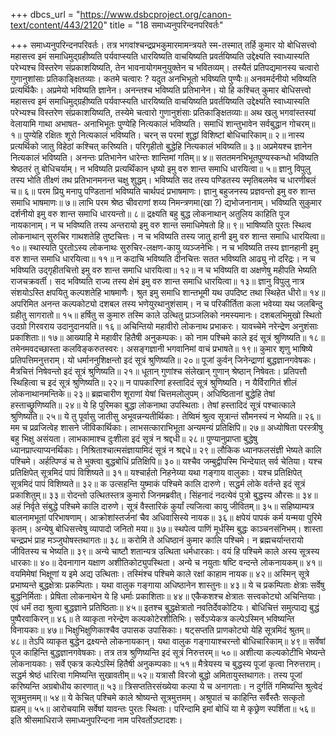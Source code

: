 +++
dbcs_url = "https://www.dsbcproject.org/canon-text/content/443/2120"
title = "18 समाध्यनुपरिन्दनपरिवर्तः"

+++
समाध्यनुपरिन्दनपरिवर्तः।
तत्र भगवांश्चन्द्रप्रभकुमारमामन्त्रयते स्म-तस्मात् तर्हि कुमार यो बोधिसत्त्वो महासत्त्व इमं समाधिमुद्ग्रहीष्यति पर्यवाप्स्यति धारयिष्यति वाचयिष्यति प्रवर्तयिष्यति उद्देक्ष्यति स्वाध्यास्यति परेभ्यश्च  विस्तरेण संप्रकाशयिष्यति, तेन भावनायोगमनुयुक्तेन च भवितव्यम्। तस्यैतं प्रतिपद्यमानस्य चत्वारो गुणानुशांसाः प्रतिकाङ्क्षितव्याः। कतमे चत्वारः ? यदुत अनभिभूतो भविष्यति पुण्यैः॥ अनवमर्दनीयो भविष्यति प्रत्यर्थिकैः। अप्रमेयो भविष्यति ज्ञानेन। अनन्तश्च भविष्यति प्रतिभानेन। यो हि कश्चित् कुमार बोधिसत्त्वो महासत्त्व इमं समाधिमुद्ग्रहीष्यति पर्यवाप्स्यति धारयिष्यति वाचयिष्यति प्रवर्तयिष्यति उद्देक्ष्यति स्वाध्यास्यति परेभ्यश्च विस्तरेण संप्रकाशयिष्यति, तस्येमे चत्वारो गुणानुशंसाः प्रतिकाङ्क्षितव्याः॥ 
अथ खलु भगवांस्तस्यां वेलायामि गाथा अभाषत-
अनाभिभूतः पुण्येहि नित्यकालं भविष्यति। 
समाधिं शान्तुभावेन सर्वबुद्धान गोचरम्॥ १॥ 
पुण्येहि रक्षितः शूरो नित्यकालं भविष्यति। 
चरन् स परमां शुद्धां विशिष्टां बोधिचारिकाम्॥ २॥ 
नास्य प्रत्यर्थिको जातु विहेठां कश्चित् करिष्यति। 
परिगृहीतो बुद्धेहि नित्यकालं  भविष्यति॥ ३॥ 
अप्रमेयश्च ज्ञानेन नित्यकालं भविष्यति। 
अनन्तः प्रतिभानेन धारेन्तः शान्तिमां गतिम्॥ ४॥ 
सततमनभिभूतपुण्यस्कन्धो 
भविष्यति श्रेष्ठतरं तु बोधिचर्याम्। 
न भविष्यति प्रत्यर्थिंकान धृष्यो 
इमु वरु शान्त समाधि धारयित्वा॥ ५॥ 
ज्ञानु विपुलु तस्य भोति तीक्ष्णं 
तथ प्रतिभानमनन्त चक्षु शुद्धम्। 
भविष्यति सद तस्य पण्डितस्य 
स्मृतिबलमेव च धारणीबलं च॥ ६॥ 
परम प्रियु मनापु पण्डितानां 
भविष्यति चार्थपदं प्रभाषमाणः।
ज्ञानु बहुजनस्य प्रज्ञवन्तो 
इमु वरु शान्त समाधि भाषमाणः॥ ७॥ 
लाभि परम श्रेष्ठ चीवराणां 
शय्य निमन्त्रणमा(खा ?) द्यभोजनानाम्। 
भविष्यति सुकुमार दर्शनीयो 
इमु वरु शान्त समाधि धारयन्तो॥ ८॥ 
द्रक्ष्यति बहु बुद्ध लोकनाथान् 
अतुलिय काहिति पूज नायकानाम्। 
न च भविष्यति तस्य अन्तरायो 
इमु वरु शान्त समाधिमेषतो हि॥ ९॥ 
भाषिष्यति पुरतः स्थित्व लोकनाथान् 
सुरुचिर गाथशतेहि तुष्टचित्तः। 
न च भविष्यति तस्य जातु हानी 
इमु वरु शान्त समाधि धारयित्वा॥ १०॥ 
स्थास्यति पुरतोऽस्य  लोकनाथः 
सुरुचिर-लक्षण-कायु व्यञ्जनेभिः। 
न च भविष्यति तस्य ज्ञानहानी 
इमु वरु शान्त समाधि धारयित्वा॥ ११॥ 
न कदाचि भविष्यति दीनचित्तः 
सतत भविष्यति आढ्यु नो दरिद्रः।
न च भविष्यति उद्गृहीतचित्तो 
इमु वरु शान्त समाधि धारयित्वा॥ १२॥ 
न च भविष्यति वा अक्षणेषु 
महीपति भेष्यति राजचक्रवर्ती। 
सद भविष्यति राज्य तस्य क्षेमं 
इमु वरु शान्त समाधि धारयित्वा॥ १३॥ 
ज्ञानु विपुलु नात्र संशयोऽस्ति 
क्षपयितु कल्पशतेहि भाषमाणैः। 
श्रुत इमु समाधि शान्तभूमी 
यथ उपदिष्ट तथा स्थिहेत धीरो॥ १४॥ 
अपरिमित अनन्त कल्पकोट्यो 
दशबल तस्य भणेयुरथानुशंसाम्। 
न च परिकीर्तिता कला भवेय्या 
यथ जलबिन्दु ग्रहीतु सागरातो॥ १५॥ 
हर्षितु स कुमारु तस्मि काले 
उत्थितु प्राञ्जलिको नमस्यमानः। 
दशबलभिमुखो स्थितो उदग्रो 
गिरवराय उदानुदानयति॥ १६॥ 
अचिन्तियो महावीरो लोकनाथ प्रभाकरः। 
यावच्चेमे नरेन्द्रेण अनुशंसाः प्रकाशिताः॥ १७॥
आख्याहि मे महावीर हितैषी अनुकम्पकः। 
को नाम पश्चिमे काले इदं सूत्रं श्रुणिष्यति॥ १८॥ 
तमेनमवदच्छास्ता कलविङ्करुतस्वरः। 
असङ्गज्ञानी भगवानिमां वाचं प्रभाषते॥ १९॥ 
कुमार शृणु भाषिष्ये प्रतिपत्तिमनुत्तराम्। 
यो धर्माननुशिक्षन्तो इदं सूत्रं श्रुणिष्यति॥ २०॥ 
पूजां कुर्वन् जिनेन्द्राणां बुद्धज्ञानगवेषकः। 
मैत्रचित्तं निषेवन्तो इदं सूत्रं श्रुणिष्यति॥ २१॥ 
धूतान् गुणांश्च संलेखान् गुणान् श्रेष्ठान् निषेवतः। 
प्रतिपत्तौ स्थिहित्वा च इदं सूत्रं श्रुणिष्यति॥ २२॥ 
न पापकारिणां हस्तादिदं सूत्रं श्रुणिष्यति। 
न यैर्विरागितं शीलं लोकनाथानमन्तिके॥ २३॥ 
ब्रह्मचारीण शूराणां येषां चित्तमलोलुपम्। 
अधिष्ठितानां बुद्धेहि तेषां हस्ताच्छ्रुणिष्यति॥ २४॥ 
ये हि पुरिमका बुद्धा लोकनाथा उपस्थिताः।
तेषां हस्तादिदं सूत्रं पश्चात्काले श्रुणिष्यति॥ २५॥ 
ये तु पूर्वासु जातीसु अभूवन्नन्यतीर्थिकाः। 
तेष्विमं श्रुत्व सूत्रान्तं सौमनस्यं न भेष्यति॥ २६॥ 
मम च प्रव्रजित्वेह शासने जीविकार्थिकाः। 
लाभसत्काराभिभूता अन्यमन्यं प्रतिक्षिपि॥ २७॥
अध्योषिता परस्त्रीषु बहु भिक्षु असंयता। 
लाभकामाश्च दुःशीला इदं सूत्रं न श्रद्दधी॥ २८॥ 
पुण्यानुप्राप्ता बुद्धेषु ध्यानप्राप्त्याप्यनर्थिकाः। 
निश्रिताश्चात्मसंज्ञायामिदं सूत्रं न श्रद्दधे॥ २९॥ 
लौकिक ध्यानफलसंज्ञी भेष्यते कालि पश्चिमे। 
अर्हत्पिण्डं च ते भुक्त्वा बुद्धबोधिं प्रतिक्षिपि॥ ३०॥ 
यश्चैव जम्बुद्वीपस्मि भिन्देयात् सर्व चेतिया। 
यश्च प्रतिक्षिपेत् सूत्रमिदं पापं विशिष्यते॥ ३१॥ 
यश्चार्हतो निहनेय्या यथा गङ्गाय वालुकाः। 
यश्च प्रतिक्षिपेत् सूत्रमिदं पापं विशिष्यते॥ ३२॥ 
क उत्सहन्ति युष्माकं पश्चिमे कालि दारुणे। 
सद्धर्म लोके वर्तन्ते इदं सूत्रं प्रकाशितुम्॥ ३३॥ 
रोदन्तो उत्थितस्तत्र कुमारो जिनमब्रवीत्। 
सिंहनादं नदत्येवं पुत्रो बुद्धस्य औरसः॥ ३४॥ 
अहं निर्वृते संबुद्धे पश्चिमे कालि दारुणे। 
सूत्रं वैस्तारिकं कुर्यां त्यजित्वा कायु जीवितम्॥ ३५॥ 
सहिष्याम्यत्र बालनामभूतां परिभाषणाम्।
आक्रोशांस्तर्जनां चैव अधिवासिस्ये नायक॥ ३६॥ 
क्षपेयं पापकं कर्म यन्मया पुरिमे कृतम्। 
अन्येषु बोधिसत्त्वेषु व्यापादो जनितो मया॥ ३७॥
स्थपेत्व पाणिं मूर्धस्मि बुद्धः काञ्चनसंनिभम्। 
शास्ता चन्द्रप्रभं प्राह मञ्जुघोषस्तथागतः॥ ३८॥ 
करोमि ते अधिष्ठानं कुमार कालि पश्चिमे। 
न ब्रह्मचर्यान्तरायो जीवितस्य च भेष्यति॥ ३९॥ 
अन्ये चाष्टौ शतान्यत्र उत्थिता धर्मधारकाः। 
वयं हि पश्चिमे काले अस्य सूत्रस्य धारकाः॥ ४०॥ 
देवनागान यक्षाण अशीतिकोट्युपस्थिता। 
अन्ये च नयुताः षष्टि वन्दन्ते लोकनायकम्॥ ४१॥ 
वयमिमेषां भिक्षूणां य इमे अद्य उत्थिताः। 
तस्मिंश्च पश्चिमे काले रक्षां काहाम नायक॥ ४२॥ 
अस्मिन् सूत्रे प्रभाष्यन्ते बुद्धक्षेत्राः प्रकम्पिताः। 
यथा वालुक गङ्गाया अधिष्ठानेन शास्तुनः॥ ४३॥ 
ये च प्रकम्पिताः क्षेत्राः सर्वेषु बुद्धनिर्मिताः। 
प्रेषिता लोकनाथेन ये हि धर्माः प्रकाशिताः॥ ४४॥ 
एकैकशश्च क्षेत्रातः सत्त्वकोट्यो अचिन्तियाः। 
एवं धर्मं तदा श्रुत्वा बुद्धज्ञाने प्रतिष्ठिताः॥ ४५॥ 
इतश्च बुद्धक्षेत्रातो नवतिर्देवकोटियः। 
बोधिचित्तं समुत्पाद्य बुद्धं पुष्पैरवाकिरन्॥ ४६॥ 
ते व्याकृता नरेन्द्रेण कल्पकोटेरशीतिभिः। 
सर्वेऽप्येकत्र कल्पेऽस्मिन् भविष्यन्ति विनायकाः॥ ४७॥
भिक्षुभिक्षुणिकाश्चैव उपासक उपासिकाः। 
षट्सप्तति प्राणकोट्यो येहि सूत्रमिदं श्रुतम्॥ ४८॥ 
तेऽपि व्याकृत बुद्धेन द्रक्ष्यन्ते लोकनायकान्। 
यथा वालुक गङ्गायाश्चरन्तो बोधिचारिकाम्॥ ४९॥ 
सर्वेषां पूज काहिन्ति बुद्धज्ञानगवेषकाः। 
तत्र तत्र श्रुणिष्यन्ति इदं सूत्रं निरुत्तरम्॥ ५०॥ 
अशीत्या कल्यकोटीभि भेष्यन्ते लोकनायकाः। 
सर्वे एकत्र कल्पेऽस्मिं हितैषी अनुकम्पकाः॥ ५१॥ 
मैत्रेयस्य च बुद्धस्य पूजां कृत्वा निरुत्तराम्। 
सद्धर्म श्रेष्ठं धारित्वा गमिष्यन्ति सुखावतीम्॥ ५२॥ 
यत्रासौ विरजो बुद्धो अमितायुस्तथागतः। 
तस्य पूजां करिष्यन्ति अग्रबोधीय कारणात्॥ ५३॥ 
त्रिसप्ततिरसंख्येया कल्पा ये च अनागताः। 
न दुर्गतिं गमिष्यन्ति श्रुत्वेदं सूत्रमुत्तमम्॥ ५४॥ 
ये केचित् पश्चिमे काले श्रोष्यन्ते सूत्रमुत्तमम्। 
अश्रुपातं च काहिन्ति सर्वैस्तैः सत्कृतो ह्यहम्॥ ५५॥ 
आरोचयामि सर्वेषां यावन्तः पुरतः स्थिताः। 
परिन्दामि इमां बोधिं या मे कृछ्रेण स्पर्शिता॥ ५६॥
इति श्रीसमाधिराजे समाध्यनुपरिन्दना नाम परिवर्तोऽष्टादशः।
